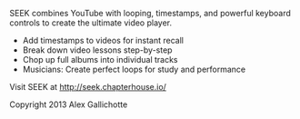 SEEK combines YouTube with looping, timestamps, and powerful keyboard controls to create the ultimate video player.

* Add timestamps to videos for instant recall
* Break down video lessons step-by-step
* Chop up full albums into individual tracks
* Musicians: Create perfect loops for study and performance

Visit SEEK at http://seek.chapterhouse.io/

Copyright 2013 Alex Gallichotte
